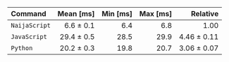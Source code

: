 | Command | Mean [ms] | Min [ms] | Max [ms] | Relative |
|:---|---:|---:|---:|---:|
| `NaijaScript` | 6.6 ± 0.1 | 6.4 | 6.8 | 1.00 |
| `JavaScript` | 29.4 ± 0.5 | 28.5 | 29.9 | 4.46 ± 0.11 |
| `Python` | 20.2 ± 0.3 | 19.8 | 20.7 | 3.06 ± 0.07 |
